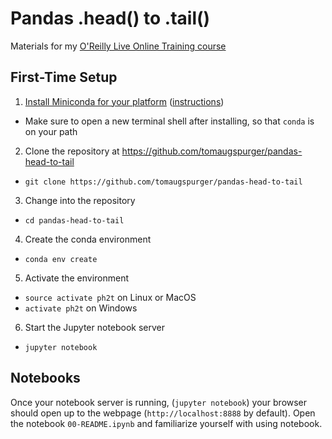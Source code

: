# Pandas .head() to .tail()

Materials for my [O'Reilly Live Online Training course](https://www.safaribooksonline.com/live-training/)

## First-Time Setup

1. [Install Miniconda for your platform](https://conda.io/miniconda.html) ([instructions](https://conda.io/docs/install/quick.html))
  + Make sure to open a new terminal shell after installing, so that `conda` is on your path
2. Clone the repository at https://github.com/tomaugspurger/pandas-head-to-tail
  - `git clone https://github.com/tomaugspurger/pandas-head-to-tail`
3. Change into the repository
  - `cd pandas-head-to-tail`
4. Create the conda environment
  - `conda env create`
5. Activate the environment
  - `source activate ph2t` on Linux or MacOS
  - `activate ph2t` on Windows
6. Start the Jupyter notebook server
  - `jupyter notebook`

## Notebooks

Once your notebook server is running, (`jupyter notebook`) your browser should open up to the webpage (`http://localhost:8888` by default).
Open the notebook `00-README.ipynb` and familiarize yourself with using notebook.
